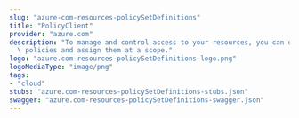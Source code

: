 ```yaml
---
slug: "azure-com-resources-policySetDefinitions"
title: "PolicyClient"
provider: "azure.com"
description: "To manage and control access to your resources, you can define customized\
  \ policies and assign them at a scope."
logo: "azure.com-resources-policySetDefinitions-logo.png"
logoMediaType: "image/png"
tags:
- "cloud"
stubs: "azure.com-resources-policySetDefinitions-stubs.json"
swagger: "azure.com-resources-policySetDefinitions-swagger.json"
---
```

